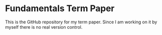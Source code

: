 # Fundamentals Term Paper
This is the GitHub repository for my term paper. Since I am working on it by myself there is no real version control.
